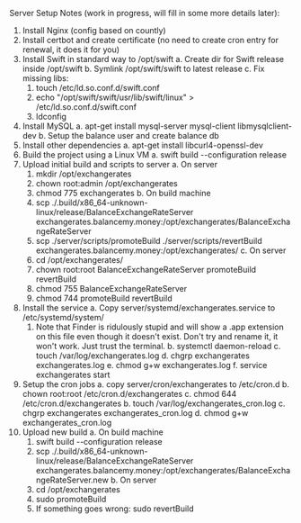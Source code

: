 Server Setup Notes (work in progress, will fill in some more details later):
1. Install Nginx (config based on countly)
2. Install certbot and create certificate (no need to create cron entry for renewal, it does it for you)
3. Install Swift in standard way to /opt/swift
   a. Create dir for Swift release inside /opt/swift
   b. Symlink /opt/swift/swift to latest release
   c. Fix missing libs:
      1) touch /etc/ld.so.conf.d/swift.conf
      2) echo "/opt/swift/swift/usr/lib/swift/linux" > /etc/ld.so.conf.d/swift.conf
      3) ldconfig
4. Install MySQL 
   a. apt-get install mysql-server mysql-client libmysqlclient-dev
   b. Setup the balance user and create balance db
5. Install other dependencies
   a. apt-get install libcurl4-openssl-dev
6. Build the project using a Linux VM
   a. swift build --configuration release
7. Upload initial build and scripts to server
   a. On server
      1) mkdir /opt/exchangerates
      2) chown root:admin /opt/exchangerates
      3) chmod 775 exchangerates
   b. On build machine
      1) scp ./.build/x86_64-unknown-linux/release/BalanceExchangeRateServer exchangerates.balancemy.money:/opt/exchangerates/BalanceExchangeRateServer
      2) scp ./server/scripts/promoteBuild ./server/scripts/revertBuild exchangerates.balancemy.money:/opt/exchangerates/
   c. On server
      1) cd /opt/exchangerates/
      2) chown root:root BalanceExchangeRateServer promoteBuild revertBuild 
      3) chmod 755 BalanceExchangeRateServer
      4) chmod 744 promoteBuild revertBuild
6. Install the service
   a. Copy server/systemd/exchangerates.service to /etc/systemd/system/
      1) Note that Finder is ridulously stupid and will show a .app extension on this file even though it doesn't exist. Don't try and rename it, it won't work. Just trust the terminal.
   b. systemctl daemon-reload
   c. touch /var/log/exchangerates.log
   d. chgrp exchangerates exchangerates.log
   e. chmod g+w exchangerates.log
   f. service exchangerates start
7. Setup the cron jobs
   a. copy server/cron/exchangerates to /etc/cron.d
   b. chown root:root /etc/cron.d/exchangerates
   c. chmod 644 /etc/cron.d/exchangerates
   b. touch /var/log/exchangerates_cron.log
   c. chgrp exchangerates exchangerates_cron.log
   d. chmod g+w exchangerates_cron.log
8. Upload new build
   a. On build machine
      1) swift build --configuration release
      2) scp ./.build/x86_64-unknown-linux/release/BalanceExchangeRateServer exchangerates.balancemy.money:/opt/exchangerates/BalanceExchangeRateServer.new
   b. On server
      1) cd /opt/exchangerates
      2) sudo promoteBuild
      3) If something goes wrong: sudo revertBuild